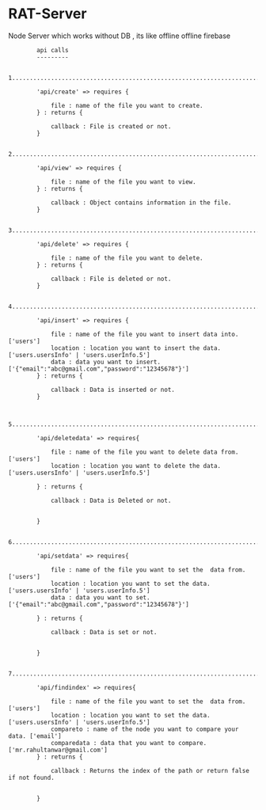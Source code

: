 # RAT-Server
Node Server which works without DB , its like offline offline firebase


            api calls
            ---------

            1....................................................................................................

            'api/create' => requires {

                file : name of the file you want to create.
            } : returns {

                callback : File is created or not.
            }

            2....................................................................................................

            'api/view' => requires {

                file : name of the file you want to view.
            } : returns {

                callback : Object contains information in the file.
            }

            3.....................................................................................................

            'api/delete' => requires {

                file : name of the file you want to delete.
            } : returns {

                callback : File is deleted or not.
            }

            4.....................................................................................................

            'api/insert' => requires {

                file : name of the file you want to insert data into. ['users']
                location : location you want to insert the data. ['users.usersInfo' | 'users.userInfo.5']
                data : data you want to insert.['{"email":"abc@gmail.com","password":"12345678"}']
            } : returns {

                callback : Data is inserted or not.
            }


            5.....................................................................................................

            'api/deletedata' => requires{

                file : name of the file you want to delete data from. ['users']
                location : location you want to delete the data. ['users.usersInfo' | 'users.userInfo.5']

            } : returns {

                callback : Data is Deleted or not.


            }

            6..................................................................................................

            'api/setdata' => requires{

                file : name of the file you want to set the  data from. ['users']
                location : location you want to set the data. ['users.usersInfo' | 'users.userInfo.5']
                data : data you want to set.['{"email":"abc@gmail.com","password":"12345678"}']

            } : returns {

                callback : Data is set or not.


            }

            7..................................................................................................

            'api/findindex' => requires{

                file : name of the file you want to set the  data from. ['users']
                location : location you want to set the data. ['users.usersInfo' | 'users.userInfo.5']
                compareto : name of the node you want to compare your data. ['email']
                comparedata : data that you want to compare. ['mr.rahultanwar@gmail.com']
            } : returns {

                callback : Returns the index of the path or return false if not found.


            }

